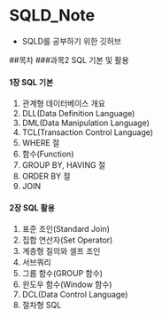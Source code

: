 # SQLD_Note
* SQLD를 공부하기 위한 깃허브

##목차
###과목2 SQL 기본 및 활용
#### 1장 SQL 기본
1. 관계형 데이터베이스 개요
2. DLL(Data Definition Language)
3. DML(Data Manipulation Language)
4. TCL(Transaction Control Language)
5. WHERE 절
6. 함수(Function)
7. GROUP BY, HAVING 절
8. ORDER BY 절
9. JOIN
#### 2장 SQL 활용
1. 표준 조인(Standard Join)
2. 집합 연산자(Set Operator)
3. 계층형 질의와 셀프 조인
4. 서브쿼리
5. 그룹 함수(GROUP 함수)
6. 윈도우 함수(Window 함수)
7. DCL(Data Control Language)
8. 절차형 SQL

